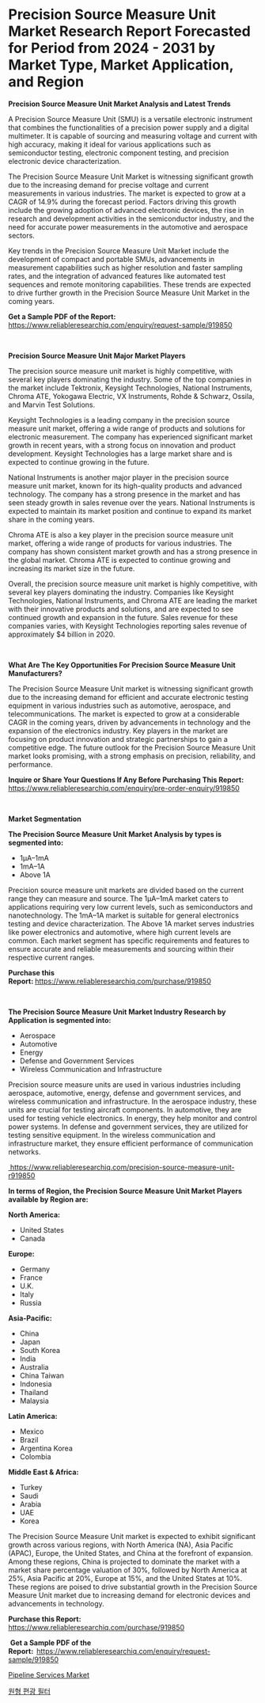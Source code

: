 <p><h1>Precision Source Measure Unit Market Research Report Forecasted for Period from 2024 -  2031 by Market Type, Market Application, and Region</h1></p><p><strong>Precision Source Measure Unit Market Analysis and Latest Trends</strong></p>
<p><p>A Precision Source Measure Unit (SMU) is a versatile electronic instrument that combines the functionalities of a precision power supply and a digital multimeter. It is capable of sourcing and measuring voltage and current with high accuracy, making it ideal for various applications such as semiconductor testing, electronic component testing, and precision electronic device characterization.</p><p>The Precision Source Measure Unit Market is witnessing significant growth due to the increasing demand for precise voltage and current measurements in various industries. The market is expected to grow at a CAGR of 14.9% during the forecast period. Factors driving this growth include the growing adoption of advanced electronic devices, the rise in research and development activities in the semiconductor industry, and the need for accurate power measurements in the automotive and aerospace sectors.</p><p>Key trends in the Precision Source Measure Unit Market include the development of compact and portable SMUs, advancements in measurement capabilities such as higher resolution and faster sampling rates, and the integration of advanced features like automated test sequences and remote monitoring capabilities. These trends are expected to drive further growth in the Precision Source Measure Unit Market in the coming years.</p></p>
<p><strong>Get a Sample PDF of the Report:&nbsp;</strong> <a href="https://www.reliableresearchiq.com/enquiry/request-sample/919850">https://www.reliableresearchiq.com/enquiry/request-sample/919850</a></p>
<p>&nbsp;</p>
<p><strong>Precision Source Measure Unit Major Market Players</strong></p>
<p><p>The precision source measure unit market is highly competitive, with several key players dominating the industry. Some of the top companies in the market include Tektronix, Keysight Technologies, National Instruments, Chroma ATE, Yokogawa Electric, VX Instruments, Rohde & Schwarz, Ossila, and Marvin Test Solutions. </p><p>Keysight Technologies is a leading company in the precision source measure unit market, offering a wide range of products and solutions for electronic measurement. The company has experienced significant market growth in recent years, with a strong focus on innovation and product development. Keysight Technologies has a large market share and is expected to continue growing in the future.</p><p>National Instruments is another major player in the precision source measure unit market, known for its high-quality products and advanced technology. The company has a strong presence in the market and has seen steady growth in sales revenue over the years. National Instruments is expected to maintain its market position and continue to expand its market share in the coming years.</p><p>Chroma ATE is also a key player in the precision source measure unit market, offering a wide range of products for various industries. The company has shown consistent market growth and has a strong presence in the global market. Chroma ATE is expected to continue growing and increasing its market size in the future.</p><p>Overall, the precision source measure unit market is highly competitive, with several key players dominating the industry. Companies like Keysight Technologies, National Instruments, and Chroma ATE are leading the market with their innovative products and solutions, and are expected to see continued growth and expansion in the future. Sales revenue for these companies varies, with Keysight Technologies reporting sales revenue of approximately $4 billion in 2020.</p></p>
<p>&nbsp;</p>
<p><strong>What Are The Key Opportunities For Precision Source Measure Unit Manufacturers?</strong></p>
<p><p>The Precision Source Measure Unit market is witnessing significant growth due to the increasing demand for efficient and accurate electronic testing equipment in various industries such as automotive, aerospace, and telecommunications. The market is expected to grow at a considerable CAGR in the coming years, driven by advancements in technology and the expansion of the electronics industry. Key players in the market are focusing on product innovation and strategic partnerships to gain a competitive edge. The future outlook for the Precision Source Measure Unit market looks promising, with a strong emphasis on precision, reliability, and performance.</p></p>
<p><strong>Inquire or Share Your Questions If Any Before Purchasing This Report:</strong> <a href="https://www.reliableresearchiq.com/enquiry/pre-order-enquiry/919850">https://www.reliableresearchiq.com/enquiry/pre-order-enquiry/919850</a></p>
<p>&nbsp;</p>
<p><strong>Market Segmentation</strong></p>
<p><strong>The Precision Source Measure Unit Market Analysis by types is segmented into:</strong></p>
<p><ul><li>1µA–1mA</li><li>1mA–1A</li><li>Above 1A</li></ul></p>
<p><p>Precision source measure unit markets are divided based on the current range they can measure and source. The 1µA–1mA market caters to applications requiring very low current levels, such as semiconductors and nanotechnology. The 1mA–1A market is suitable for general electronics testing and device characterization. The Above 1A market serves industries like power electronics and automotive, where high current levels are common. Each market segment has specific requirements and features to ensure accurate and reliable measurements and sourcing within their respective current ranges.</p></p>
<p><strong>Purchase this Report:&nbsp;</strong><a href="https://www.reliableresearchiq.com/purchase/919850">https://www.reliableresearchiq.com/purchase/919850</a></p>
<p>&nbsp;</p>
<p><strong>The Precision Source Measure Unit Market Industry Research by Application is segmented into:</strong></p>
<p><ul><li>Aerospace</li><li>Automotive</li><li>Energy</li><li>Defense and Government Services</li><li>Wireless Communication and Infrastructure</li></ul></p>
<p><p>Precision source measure units are used in various industries including aerospace, automotive, energy, defense and government services, and wireless communication and infrastructure. In the aerospace industry, these units are crucial for testing aircraft components. In automotive, they are used for testing vehicle electronics. In energy, they help monitor and control power systems. In defense and government services, they are utilized for testing sensitive equipment. In the wireless communication and infrastructure market, they ensure efficient performance of communication networks.</p></p>
<p><a href="https://www.reliableresearchiq.com/precision-source-measure-unit-r919850">&nbsp;https://www.reliableresearchiq.com/precision-source-measure-unit-r919850</a></p>
<p><strong>In terms of Region, the Precision Source Measure Unit Market Players available by Region are:</strong></p>
<p>
    <p> <strong> North America: </strong>
        <ul>
            <li>United States</li>
            <li>Canada</li>
        </ul>
        </p> 
    <p> <strong> Europe: </strong>
        <ul>
            <li>Germany</li>
            <li>France</li>
            <li>U.K.</li>
            <li>Italy</li>
            <li>Russia</li>
        </ul>
        </p> 
    <p> <strong> Asia-Pacific: </strong>
        <ul>
            <li>China</li>
            <li>Japan</li>
            <li>South Korea</li>
            <li>India</li>
            <li>Australia</li>
            <li>China Taiwan</li>
            <li>Indonesia</li>
            <li>Thailand</li>
            <li>Malaysia</li>
        </ul>
        </p> 
    <p> <strong> Latin America: </strong>
        <ul>
            <li>Mexico</li>
            <li>Brazil</li>
            <li>Argentina Korea</li>
            <li>Colombia</li>
        </ul>
        </p> 
    <p> <strong> Middle East & Africa: </strong>
        <ul>
            <li>Turkey</li>
            <li>Saudi</li>
            <li>Arabia</li>
            <li>UAE</li>
            <li>Korea</li>
        </ul>
    </p>
    </p>
<p><p>The Precision Source Measure Unit market is expected to exhibit significant growth across various regions, with North America (NA), Asia Pacific (APAC), Europe, the United States, and China at the forefront of expansion. Among these regions, China is projected to dominate the market with a market share percentage valuation of 30%, followed by North America at 25%, Asia Pacific at 20%, Europe at 15%, and the United States at 10%. These regions are poised to drive substantial growth in the Precision Source Measure Unit market due to increasing demand for electronic devices and advancements in technology.</p></p>
<p><strong>Purchase this Report: </strong><a href="https://www.reliableresearchiq.com/purchase/919850">https://www.reliableresearchiq.com/purchase/919850</a></p>
<p>&nbsp;<strong>Get a Sample PDF of the Report:&nbsp;&nbsp;</strong><a href="https://www.reliableresearchiq.com/enquiry/request-sample/919850">https://www.reliableresearchiq.com/enquiry/request-sample/919850</a></p>
<p><strong></strong></p>
<p><p><a href="https://github.com/ohumlzho95/Market-Research-Report-List-1/blob/main/pipeline-services-market.md">Pipeline Services Market</a></p><p><a href="https://github.com/vdhdwjyp90142/Market-Research-Report-List-3/blob/main/269003578041.md">원형 편광 필터</a></p></p>